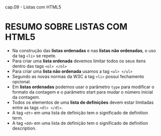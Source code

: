 cap.09 - Listas com HTML5

# RESUMO SOBRE LISTAS COM HTML5

- Na construção das **listas ordenadas** e nas **listas não ordenadas**, o uso da tag `<li>` se repete.
- Para criar uma **lista ordenada** devemos limitar todos os seus itens dentro das tags `<ol> </ol>`
- Para criar uma **lista não ordenada** usamos a tag `<ul> </ul>`
- Segundo as novas normas da W3C a tag `<li>` possui fechamento opcional.
- Em **listas ordenadas** podemos usar o parâmetro `type` para modificar o formato da contagem e o parâmetro start para mudar o número inicial da contagem.
- Todos os elementos de uma **lista de definições** devem estar limitadas entre as tags `<dl> </dl>`.
- A tag `<dt>` em uma lista de definição tem o significado de definition term.
- A tag `<dd>` em uma lista de definição tem o significado de definition description.
